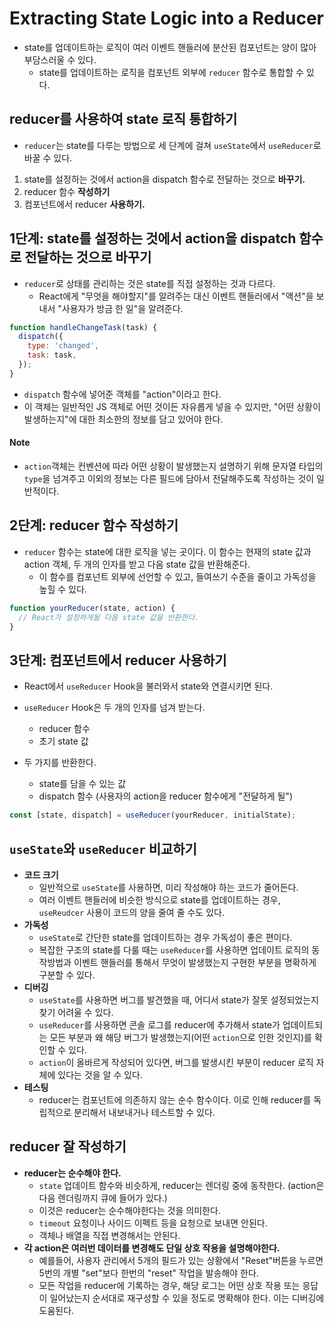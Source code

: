 # Extracting State Logic into a Reducer

- state를 업데이트하는 로직이 여러 이벤트 핸들러에 분산된 컴포넌트는 양이 많아 부담스러울 수 있다.
  - state를 업데이트하는 로직을 컴포넌트 외부에 `reducer` 함수로 통합할 수 있다.

## reducer를 사용하여 state 로직 통합하기

- `reducer`는 state를 다루는 방법으로 세 단계에 걸쳐 `useState`에서 `useReducer`로 바꿀 수 있다.

1. state를 설정하는 것에서 action을 dispatch 함수로 전달하는 것으로 **바꾸기.**
2. reducer 함수 **작성하기**
3. 컴포넌트에서 reducer **사용하기.**

## 1단계: state를 설정하는 것에서 action을 dispatch 함수로 전달하는 것으로 바꾸기

- `reducer`로 상태를 관리하는 것은 state를 직접 설정하는 것과 다르다.
  - React에게 "무엇을 해야할지"를 알려주는 대신 이벤트 핸들러에서 "액션"을 보내서 "사용자가 방금 한 일"을 알려준다.

```jsx
function handleChangeTask(task) {
  dispatch({
    type: 'changed',
    task: task,
  });
}
```

- `dispatch` 함수에 넣어준 객체를 "action"이라고 한다.
- 이 객체는 일반적인 JS 객체로 어떤 것이든 자유롭게 넣을 수 있지만, "어떤 상황이 발생하는지"에 대한 최소한의 정보를 담고 있어야 한다.

#### Note

- `action`객체는 컨벤션에 따라 어떤 상황이 발생했는지 설명하기 위해 문자열 타입의 `type`을 넘겨주고 이외의 정보는 다른 필드에 담아서 전달해주도록 작성하는 것이 일반적이다.

## 2단계: reducer 함수 작성하기

- `reducer` 함수는 state에 대한 로직을 넣는 곳이다. 이 함수는 현재의 state 값과 action 객체, 두 개의 인자를 받고 다음 state 값을 반환해준다.
  - 이 함수를 컴포넌트 외부에 선언할 수 있고, 들여쓰기 수준을 줄이고 가독성을 높힐 수 있다.

```jsx
function yourReducer(state, action) {
  // React가 설정하게될 다음 state 값을 반환한다.
}
```

## 3단계: 컴포넌트에서 reducer 사용하기

- React에서 `useReducer` Hook을 불러와서 state와 연결시키면 된다.

- `useReducer` Hook은 두 개의 인자를 넘겨 받는다.
  - reducer 함수
  - 초기 state 값
- 두 가지를 반환한다.
  - state를 담을 수 있는 값
  - dispatch 함수 (사용자의 action을 reducer 함수에게 "전달하게 될")

```jsx
const [state, dispatch] = useReducer(yourReducer, initialState);
```

## `useState`와 `useReducer` 비교하기

- **코드 크기**
  - 일반적으로 `useState`를 사용하면, 미리 작성해야 하는 코드가 줄어든다.
  - 여러 이벤트 핸들러에 비슷한 방식으로 state를 업데이트하는 경우, `useReudcer` 사용이 코드의 양을 줄여 줄 수도 있다.
- **가독성**
  - `useState`로 간단한 state를 업데이트하는 경우 가독성이 좋은 편이다.
  - 복잡한 구조의 state를 다룰 때는 `useReducer`를 사용하면 업데이트 로직의 동작방법과 이벤트 핸들러를 통해서 무엇이 발생했는지 구현한 부분을 명확하게 구분할 수 있다.
- **디버깅**
  - `useState`를 사용하면 버그를 발견했을 때, 어디서 state가 잘못 설정되었는지 찾기 어려울 수 있다.
  - `useReducer`를 사용하면 콘솔 로그를 reducer에 추가해서 state가 업데이트되는 모든 부분과 왜 해당 버그가 발생했는지(어떤 `action`으로 인한 것인지)를 확인할 수 있다.
  - `action`이 올바르게 작성되어 있다면, 버그를 발생시킨 부분이 reducer 로직 자체에 있다는 것을 알 수 있다.
- **테스팅**
  - reducer는 컴포넌트에 의존하지 않는 순수 함수이다. 이로 인해 reducer를 독립적으로 분리해서 내보내거나 테스트할 수 있다.

## reducer 잘 작성하기

- **reducer는 순수해야 한다.**
  - `state` 업데이트 함수와 비슷하게, reducer는 렌더링 중에 동작한다. (action은 다음 렌더링까지 큐에 들어가 있다.)
  - 이것은 reducer는 순수해야한다는 것을 의미한다.
  - `timeout` 요청이나 사이드 이펙트 등을 요청으로 보내면 안된다.
  - 객체나 배열을 직접 변경해서는 안된다.
- **각 action은 여러번 데이터를 변경해도 단일 상호 작용을 설명해야한다.**
  - 예를들어, 사용자 관리에서 5개의 필드가 있는 상황에서 "Reset"버튼을 누르면 5번의 개별 "set"보다 한번의 "reset" 작업을 발송해야 한다.
  - 모든 작업을 reducer에 기록하는 경우, 해당 로그는 어떤 상호 작용 또는 응답이 일어났는지 순서대로 재구성할 수 있을 정도로 명확해야 한다. 이는 디버깅에 도움된다.
